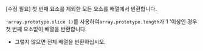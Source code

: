 [수정 필요]
첫 번째 요소를 제외한 모든 요소를 배열에서 반환합니다.

-`array.prototype.slice ()`를 사용하여`array.prototype.length`가`1 '이상인 경우 첫 번째 요소없이 배열을 반환합니다.
- 그렇지 않으면 전체 배열을 반환하십시오.